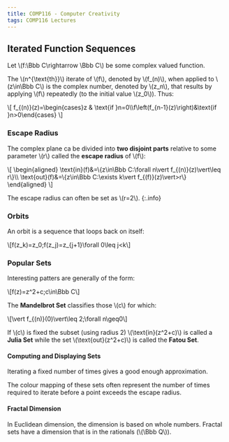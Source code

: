 ```yaml
---
title: COMP116 - Computer Creativity
tags: COMP116 Lectures
---
```

## Iterated Function Sequences
Let &#92;(f:\Bbb C\rightarrow \Bbb C&#92;) be some complex valued function.

The &#92;(n^{\text{th}}&#92;) iterate of &#92;(f&#92;), denoted by &#92;(f_(n)&#92;), when applied to &#92;(z\in\Bbb C&#92;) is the complex number, denoted by &#92;(z_n&#92;), that results by applying &#92;(f&#92;) repeatedly (to the initial value &#92;(z_0&#92;)). Thus:

&#92;[
f&#95;&#123;(n)}(z)=\begin{cases}z & \text{if }n=0&#92;&#92;f\left(f&#95;&#123;n-1}(z)\right)&\text{if }n>0\end{cases}
&#92;]

### Escape Radius
The complex plane ca be divided into **two disjoint parts** relative to some parameter &#92;(r&#92;) called the **escape radius** of &#92;(f&#92;):

&#92;[
\begin{aligned}
\text{in}(f)&=&#92;{z\in\Bbb C:\forall n\vert f&#95;&#123;(n)}(z)\vert\leq r&#92;}&#92;&#92;
\text{out}(f)&=&#92;{z\in\Bbb C:\exists k\vert f&#95;&#123;(f)}(z)\vert>r&#92;}
\end{aligned}
&#92;]

The escape radius can often be set as &#92;(r=2&#92;).
{:.info}

### Orbits
An orbit is a sequence that loops back on itself:

&#92;[f(z_k)=z_0;f(z_j)=z&#95;&#123;j+1}\forall 0\leq j<k&#92;]

### Popular Sets
Interesting patters are generally of the form:

&#92;[f(z)=z^2+c;c\in\Bbb C&#92;]

The **Mandelbrot Set** classifies those &#92;(c&#92;) for which:

&#92;[\vert f&#95;&#123;(n)}(0)\vert\leq 2;\forall n\geq0&#92;]

If &#92;(c&#92;) is fixed the subset (using radius 2) &#92;(\text{in}(z^2+c)&#92;) is called a **Julia Set** while the set &#92;(\text{out}(z^2+c)&#92;) is called the **Fatou Set**.


#### Computing and Displaying Sets
Iterating a fixed number of times gives a good enough approximation.

The colour mapping of these sets often represent the number of times required to iterate before a point exceeds the escape radius.

#### Fractal Dimension
In Euclidean dimension, the dimension is based on whole numbers. Fractal sets have a dimension that is in the rationals (&#92;(\Bbb Q&#92;)).
